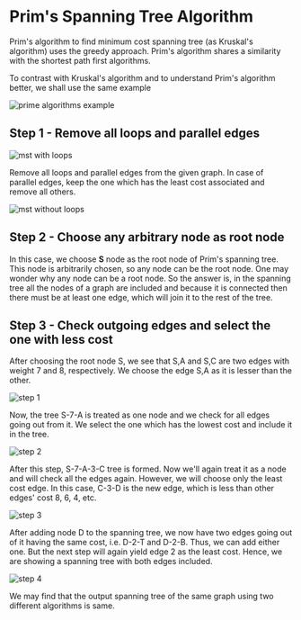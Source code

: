 # Prim's Spanning Tree Algorithm

Prim's algorithm to find minimum cost spanning tree (as Kruskal's algorithm) uses the greedy approach. Prim's algorithm shares a similarity with the shortest path first algorithms.

To contrast with Kruskal's algorithm and to understand Prim's algorithm better, we shall use the same example

![prime algorithms example](https://www.tutorialspoint.com/data_structures_algorithms/images/mst_graph.jpg)

## **Step 1** - Remove all loops and parallel edges

![mst with loops](https://www.tutorialspoint.com/data_structures_algorithms/images/mst_with_loops.jpg)

Remove all loops and parallel edges from the given graph. In case of parallel edges, keep the one which has the least cost associated and remove all others.

![mst without loops](https://www.tutorialspoint.com/data_structures_algorithms/images/mst_without_loops.jpg)

## **Step 2** - Choose any arbitrary node as root node

In this case, we choose **S** node as the root node of Prim's spanning tree. This node is arbitrarily chosen, so any node can be the root node. One may wonder why any node can be a root node. So the answer is, in the spanning tree all the nodes of a graph are included and because it is connected then there must be at least one edge, which will join it to the rest of the tree.

## **Step 3** - Check outgoing edges and select the one with less cost

After choosing the root node S, we see that S,A and S,C are two edges with weight 7 and 8, respectively. We choose the edge S,A as it is lesser than the other.

![step 1](https://www.tutorialspoint.com/data_structures_algorithms/images/mst_graph_step_1.jpg)

Now, the tree S-7-A is treated as one node and we check for all edges going out from it. We select the one which has the lowest cost and include it in the tree.

![step 2](https://www.tutorialspoint.com/data_structures_algorithms/images/mst_graph_step_2.jpg)

After this step, S-7-A-3-C tree is formed. Now we'll again treat it as a node and will check all the edges again. However, we will choose only the least cost edge. In this case, C-3-D is the new edge, which is less than other edges' cost 8, 6, 4, etc.

![step 3](https://www.tutorialspoint.com/data_structures_algorithms/images/mst_graph_step_3.jpg)

After adding node D to the spanning tree, we now have two edges going out of it having the same cost, i.e. D-2-T and D-2-B. Thus, we can add either one. But the next step will again yield edge 2 as the least cost. Hence, we are showing a spanning tree with both edges included.

![step 4](https://www.tutorialspoint.com/data_structures_algorithms/images/mst_prims_algorithm.jpg)

We may find that the output spanning tree of the same graph using two different algorithms is same.